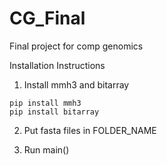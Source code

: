 # CG_Final
Final project for comp genomics

Installation Instructions
1. Install mmh3 and bitarray
```
pip install mmh3
pip install bitarray
```

2. Put fasta files in FOLDER_NAME

3. Run main()
